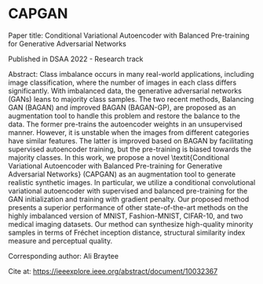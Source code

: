 # CAPGAN
Paper title: Conditional Variational Autoencoder with Balanced Pre-training for Generative Adversarial Networks

Published in DSAA 2022 - Research track

Abstract:
Class imbalance occurs in many real-world applications, including image classification, where the number of images in each class differs significantly. With imbalanced data, the generative adversarial networks (GANs) leans to majority class samples. The two recent methods, Balancing GAN (BAGAN) and improved BAGAN (BAGAN-GP), are proposed as an augmentation tool to handle this problem and restore the balance to the data. The former pre-trains the autoencoder weights in an unsupervised manner. However, it is unstable when the images from different categories have similar features. The latter is improved based on BAGAN by facilitating supervised autoencoder training, but the pre-training is biased towards the majority classes.
In this work, we propose a novel \textit{Conditional Variational Autoencoder with Balanced Pre-training for Generative Adversarial Networks} (CAPGAN) as an augmentation tool to generate realistic synthetic images. In particular, we utilize a conditional convolutional variational autoencoder with supervised and balanced pre-training for the GAN initialization and training with gradient penalty.  Our proposed method presents a superior performance of other state-of-the-art methods on the highly imbalanced version of MNIST, Fashion-MNIST, CIFAR-10, and two medical imaging datasets. Our method can synthesize high-quality minority samples in terms of Fréchet inception distance, structural similarity index measure and perceptual quality.

Corresponding author:
Ali Braytee

Cite at:
https://ieeexplore.ieee.org/abstract/document/10032367
